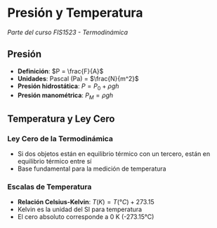 # Presión y Temperatura

_Parte del curso FIS1523 - Termodinámica_

## Presión

- **Definición**: $P = \frac{F}{A}$
- **Unidades**: Pascal (Pa) = $\frac{N}{m^2}$
- **Presión hidrostática**: $P = P_0 + \rho gh$
- **Presión manométrica**: $P_M = \rho gh$

## Temperatura y Ley Cero

### Ley Cero de la Termodinámica

- Si dos objetos están en equilibrio térmico con un tercero, están en equilibrio térmico entre sí
- Base fundamental para la medición de temperatura

### Escalas de Temperatura

- **Relación Celsius-Kelvin**: $T(K) = T(°C) + 273.15$
- Kelvin es la unidad del SI para temperatura
- El cero absoluto corresponde a 0 K (-273.15°C)
